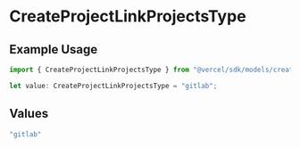 # CreateProjectLinkProjectsType

## Example Usage

```typescript
import { CreateProjectLinkProjectsType } from "@vercel/sdk/models/createprojectop.js";

let value: CreateProjectLinkProjectsType = "gitlab";
```

## Values

```typescript
"gitlab"
```
